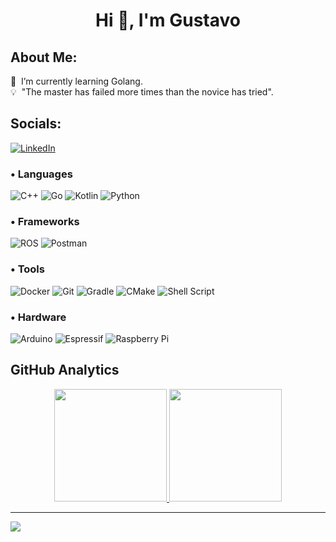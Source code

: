 # <p align = "center">Hi 👋, I'm Gustavo</p>

##  About Me:

🌱 &nbsp;I’m currently learning Golang.\
💡 &nbsp;"The master has failed more times than the novice has tried".


## Socials:
[![LinkedIn](https://img.shields.io/badge/LinkedIn-%230077B5.svg?logo=linkedin&logoColor=white)](https://linkedin.com/in/ggomezmorales/)

### • Languages
![C++](https://img.shields.io/badge/c++-%2300599C.svg?style=for-the-badge&logo=c%2B%2B&logoColor=white)
![Go](https://img.shields.io/badge/go-%2300ADD8.svg?style=for-the-badge&logo=go&logoColor=white)
![Kotlin](https://img.shields.io/badge/kotlin-%237F52FF.svg?style=for-the-badge&logo=kotlin&logoColor=white)
![Python](https://img.shields.io/badge/python-3670A0?style=for-the-badge&logo=python&logoColor=ffdd54)

### • Frameworks
![ROS](https://img.shields.io/badge/ros-%230A0FF9.svg?style=for-the-badge&logo=ros&logoColor=white)
![Postman](https://img.shields.io/badge/Postman-FF6C37?style=for-the-badge&logo=postman&logoColor=white)

### • Tools
![Docker](https://img.shields.io/badge/docker-%230db7ed.svg?style=for-the-badge&logo=docker&logoColor=white)
![Git](https://img.shields.io/badge/git-%23F05033.svg?style=for-the-badge&logo=git&logoColor=white)
![Gradle](https://img.shields.io/badge/Gradle-02303A.svg?style=for-the-badge&logo=Gradle&logoColor=white)
![CMake](https://img.shields.io/badge/CMake-%23008FBA.svg?style=for-the-badge&logo=cmake&logoColor=white)
![Shell Script](https://img.shields.io/badge/shell_script-%23121011.svg?style=for-the-badge&logo=gnu-bash&logoColor=white)

### • Hardware
![Arduino](https://img.shields.io/badge/-Arduino-00979D?style=for-the-badge&logo=Arduino&logoColor=white)
![Espressif](https://img.shields.io/badge/espressif-E7352C.svg?style=for-the-badge&logo=espressif&logoColor=white)
![Raspberry Pi](https://img.shields.io/badge/-RaspberryPi-C51A4A?style=for-the-badge&logo=Raspberry-Pi)


## GitHub Analytics
<p align="center">
<a href="https://github.com/GGomezMorales">
  <img height="180em" src="https://github-readme-stats-eight-theta.vercel.app/api?username=GGomezMorales&show_icons=true&theme=onedark&include_all_commits=true&count_private=false"/>
  <img height="180em" src="https://github-readme-stats-eight-theta.vercel.app/api/top-langs/?username=GGomezMorales&layout=compact&langs_count=8&theme=onedark"/>
</a>
</p>

---
[![](https://visitcount.itsvg.in/api?id=GGomezMorales&icon=3&color=6)](https://visitcount.itsvg.in)
